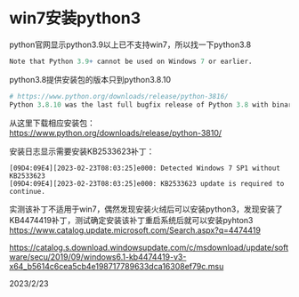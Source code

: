 # win7安装python3

python官网显示python3.9以上已不支持win7，所以找一下python3.8  
```r
Note that Python 3.9+ cannot be used on Windows 7 or earlier.
```

python3.8提供安装包的版本只到python3.8.10  
```r
# https://www.python.org/downloads/release/python-3816/
Python 3.8.10 was the last full bugfix release of Python 3.8 with binary installers.
```

从这里下载相应安装包：  
https://www.python.org/downloads/release/python-3810/  

安装日志显示需要安装KB2533623补丁：  
```log
[09D4:09E4][2023-02-23T08:03:25]e000: Detected Windows 7 SP1 without KB2533623
[09D4:09E4][2023-02-23T08:03:25]e000: KB2533623 update is required to continue.
```

实测该补丁不适用于win7，偶然发现安装火绒后可以安装python3，发现安装了KB4474419补丁，测试确定安装该补丁重启系统后就可以安装pyhton3  
https://www.catalog.update.microsoft.com/Search.aspx?q=4474419  

https://catalog.s.download.windowsupdate.com/c/msdownload/update/software/secu/2019/09/windows6.1-kb4474419-v3-x64_b5614c6cea5cb4e198717789633dca16308ef79c.msu  


2023/2/23  
